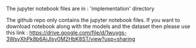 The jupyter notebook files are in : 'implementation' directory

The github repo only contains the jupyter notebook files. If you want to download notebook along with the models and the dataset then please use this link : https://drive.google.com/file/d/1wuygs-3WsyXhPk8b6AiJlsy0M2HbK8ST/view?usp=sharing
